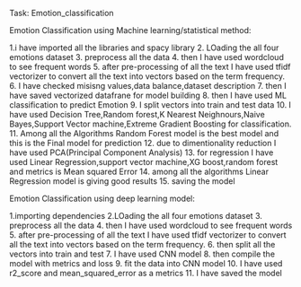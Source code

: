 Task: Emotion_classification

Emotion Classification using Machine learning/statistical method:

1.i have imported all the libraries and spacy library 
2. LOading the all four emotions dataset
3. preprocess all the data
4. then I have used wordcloud to see frequent words
5. after pre-processing of all the text I have used tfidf vectorizer to convert all the text into vectors based on the term frequency.
6. I have checked misisng values,data balance,dataset description
7. then I have saved vectorized datafrane for model building
8. then I have used ML classification to predict Emotion
9. I split vectors into train and test data
10. I have used Decision Tree,Random forest,K Nearest Neighnours,Naive Bayes,Support Vector machine,Extreme Gradient Boosting for classification.
11. Among all the Algorithms Random Forest model is the best model and this is the Final model for prediction
12. due to dimentionality reduction I have used PCA(Principal Component Analysis)
13. for regression I have used Linear Regression,support vector machine,XG boost,random forest and metrics is Mean squared Error
14. among all the algorithms Linear Regression model is giving good results 
15. saving the model


Emotion Classification using deep learning model:

1.importing dependencies
2.LOading the all four emotions dataset
3. preprocess all the data
4. then I have used wordcloud to see frequent words
5. after pre-processing of all the text I have used tfidf vectorizer to convert all the text into vectors based on the term frequency.
6. then split all the vectors into train and test
7. I have used CNN model 
8. then compile the model with metrics and loss
9. fit the data into CNN model
10. I have used r2_score and mean_squared_error as a metrics
11. I have saved the model



